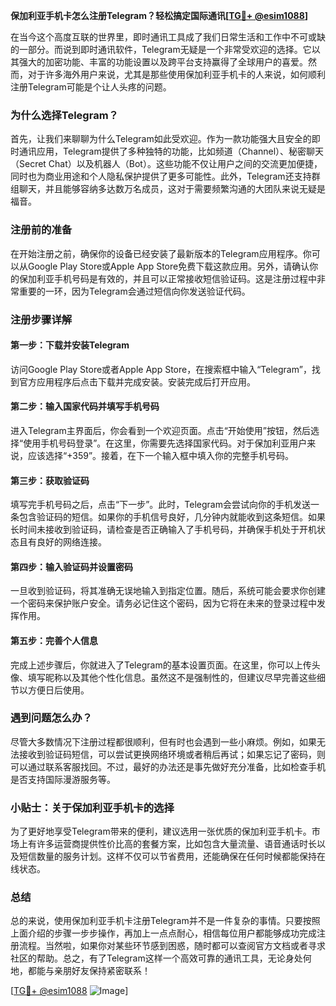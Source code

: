 **保加利亚手机卡怎么注册Telegram？轻松搞定国际通讯[[TG💪+ @esim1088](https://t.me/s/esim1088)]**

在当今这个高度互联的世界里，即时通讯工具成了我们日常生活和工作中不可或缺的一部分。而说到即时通讯软件，Telegram无疑是一个非常受欢迎的选择。它以其强大的加密功能、丰富的功能设置以及跨平台支持赢得了全球用户的喜爱。然而，对于许多海外用户来说，尤其是那些使用保加利亚手机卡的人来说，如何顺利注册Telegram可能是个让人头疼的问题。

### 为什么选择Telegram？

首先，让我们来聊聊为什么Telegram如此受欢迎。作为一款功能强大且安全的即时通讯应用，Telegram提供了多种独特的功能，比如频道（Channel）、秘密聊天（Secret Chat）以及机器人（Bot）。这些功能不仅让用户之间的交流更加便捷，同时也为商业用途和个人隐私保护提供了更多可能性。此外，Telegram还支持群组聊天，并且能够容纳多达数万名成员，这对于需要频繁沟通的大团队来说无疑是福音。

### 注册前的准备

在开始注册之前，确保你的设备已经安装了最新版本的Telegram应用程序。你可以从Google Play Store或Apple App Store免费下载这款应用。另外，请确认你的保加利亚手机号码是有效的，并且可以正常接收短信验证码。这是注册过程中非常重要的一环，因为Telegram会通过短信向你发送验证代码。

### 注册步骤详解

#### 第一步：下载并安装Telegram

访问Google Play Store或者Apple App Store，在搜索框中输入“Telegram”，找到官方应用程序后点击下载并完成安装。安装完成后打开应用。

#### 第二步：输入国家代码并填写手机号码

进入Telegram主界面后，你会看到一个欢迎页面。点击“开始使用”按钮，然后选择“使用手机号码登录”。在这里，你需要先选择国家代码。对于保加利亚用户来说，应该选择“+359”。接着，在下一个输入框中填入你的完整手机号码。

#### 第三步：获取验证码

填写完手机号码之后，点击“下一步”。此时，Telegram会尝试向你的手机发送一条包含验证码的短信。如果你的手机信号良好，几分钟内就能收到这条短信。如果长时间未接收到验证码，请检查是否正确输入了手机号码，并确保手机处于开机状态且有良好的网络连接。

#### 第四步：输入验证码并设置密码

一旦收到验证码，将其准确无误地输入到指定位置。随后，系统可能会要求你创建一个密码来保护账户安全。请务必记住这个密码，因为它将在未来的登录过程中发挥作用。

#### 第五步：完善个人信息

完成上述步骤后，你就进入了Telegram的基本设置页面。在这里，你可以上传头像、填写昵称以及其他个性化信息。虽然这不是强制性的，但建议尽早完善这些细节以方便日后使用。

### 遇到问题怎么办？

尽管大多数情况下注册过程都很顺利，但有时也会遇到一些小麻烦。例如，如果无法接收到验证码短信，可以尝试更换网络环境或者稍后再试；如果忘记了密码，则可以通过联系客服找回。不过，最好的办法还是事先做好充分准备，比如检查手机是否支持国际漫游服务等。

### 小贴士：关于保加利亚手机卡的选择

为了更好地享受Telegram带来的便利，建议选用一张优质的保加利亚手机卡。市场上有许多运营商提供性价比高的套餐方案，比如包含大量流量、语音通话时长以及短信数量的服务计划。这样不仅可以节省费用，还能确保在任何时候都能保持在线状态。

### 总结

总的来说，使用保加利亚手机卡注册Telegram并不是一件复杂的事情。只要按照上面介绍的步骤一步步操作，再加上一点点耐心，相信每位用户都能够成功完成注册流程。当然啦，如果你对某些环节感到困惑，随时都可以查阅官方文档或者寻求社区的帮助。总之，有了Telegram这样一个高效可靠的通讯工具，无论身处何地，都能与亲朋好友保持紧密联系！

[[TG💪+ @esim1088](https://t.me/s/esim1088) ![Image](https://i.postimg.cc/4NQfJmqS/Snipaste-2025-05-13-00-14-12.png)]